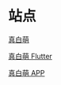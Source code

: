# 站点

[真白萌](https://masiro.me)

[真白萌 Flutter](https://masiro-moe.github.io/flutter)

[真白萌 APP](https://masiro-moe.github.io/flutter-apk/app-latest.apk)
